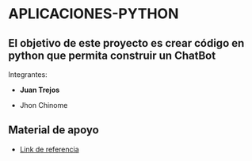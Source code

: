 # APLICACIONES-PYTHON

##  El objetivo de este proyecto es crear código en python que permita construir un ChatBot

Integrantes:

* <b> Juan Trejos </b>

* Jhon Chinome



## Material de apoyo
* [Link de referencia](https://inteligencia-artificial.dev/chatbot-python-codigo/) 

